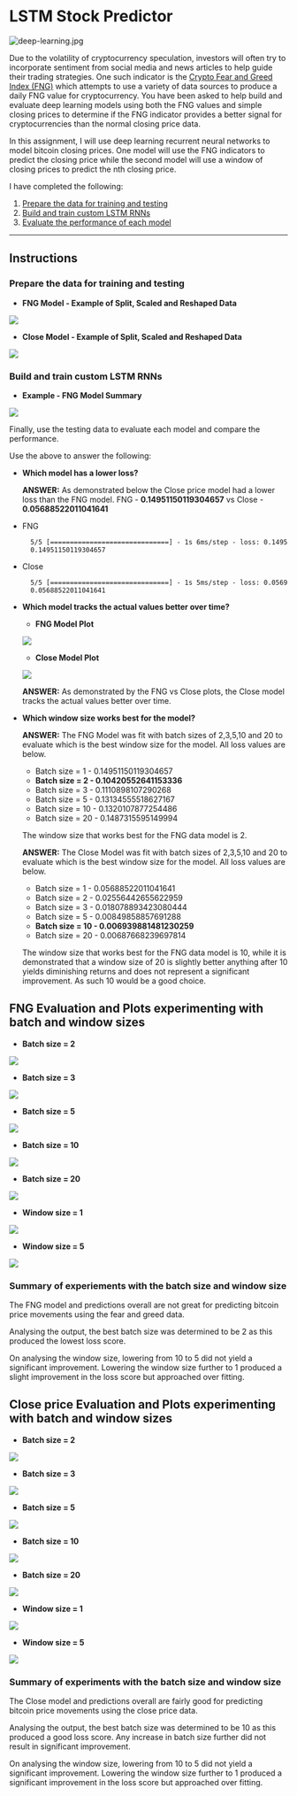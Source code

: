 # LSTM Stock Predictor

![deep-learning.jpg](Images/deep-learning.jpg)

Due to the volatility of cryptocurrency speculation, investors will often try to incorporate sentiment from social media and news articles to help guide their trading strategies. One such indicator is the [Crypto Fear and Greed Index (FNG)](https://alternative.me/crypto/fear-and-greed-index/) which attempts to use a variety of data sources to produce a daily FNG value for cryptocurrency. You have been asked to help build and evaluate deep learning models using both the FNG values and simple closing prices to determine if the FNG indicator provides a better signal for cryptocurrencies than the normal closing price data.

In this assignment, I will use deep learning recurrent neural networks to model bitcoin closing prices. One model will use the FNG indicators to predict the closing price while the second model will use a window of closing prices to predict the nth closing price.

I have completed the following:

1. [Prepare the data for training and testing](#prepare-the-data-for-training-and-testing)
2. [Build and train custom LSTM RNNs](#build-and-train-custom-lstm-rnns)
3. [Evaluate the performance of each model](#evaluate-the-performance-of-each-model)

- - -


## Instructions

### Prepare the data for training and testing

- **FNG Model  - Example of Split, Scaled and Reshaped Data**

![](https://github.com/apfreeman/Unit-14-LSTM-Stock-Predictor/blob/main/Images/Prepared_X_fng.PNG?raw=true)

- **Close Model  - Example of Split, Scaled and Reshaped Data**

![](https://github.com/apfreeman/Unit-14-LSTM-Stock-Predictor/blob/main/Images/Prepared_X_close.PNG?raw=true)


### Build and train custom LSTM RNNs

- **Example - FNG Model Summary**

![](https://github.com/apfreeman/Unit-14-LSTM-Stock-Predictor/blob/main/Images/model_sum_fng.PNG?raw=true)


Finally, use the testing data to evaluate each model and compare the performance.

Use the above to answer the following:

- **Which model has a lower loss?**

    **ANSWER:** As demonstrated below the Close price model had a lower loss than the FNG model. FNG - **0.14951150119304657** vs Close - **0.05688522011041641**

- FNG

        5/5 [==============================] - 1s 6ms/step - loss: 0.1495
        0.14951150119304657

- Close

        5/5 [==============================] - 1s 5ms/step - loss: 0.0569
        0.05688522011041641



- **Which model tracks the actual values better over time?**

    - **FNG Model Plot**

    ![](https://github.com/apfreeman/Unit-14-LSTM-Stock-Predictor/blob/main/Images/plot_fng.PNG?raw=true)

    - **Close Model Plot**

    ![](https://github.com/apfreeman/Unit-14-LSTM-Stock-Predictor/blob/main/Images/plot_close.PNG?raw=true)

    **ANSWER:** As demonstrated by the FNG vs Close plots, the Close model tracks the actual values better over time. 

- **Which window size works best for the model?**

    **ANSWER:** The FNG Model was fit with batch sizes of 2,3,5,10 and 20 to evaluate which is the best window size for the model. All loss values are below.   
    - Batch size = 1  - 0.14951150119304657
    - **Batch size = 2  - 0.10420552641153336** 
    - Batch size = 3  - 0.1110898107290268 
    - Batch size = 5  - 0.13134555518627167 
    - Batch size = 10  - 0.1320107877254486
    - Batch size = 20  - 0.1487315595149994 

    The window size that works best for the FNG data model is 2.

    **ANSWER:** The Close Model was fit with batch sizes of 2,3,5,10 and 20 to evaluate which is the best window size for the model. All loss values are below.   
    - Batch size = 1  - 0.05688522011041641
    - Batch size = 2  - 0.02556442655622959 
    - Batch size = 3  - 0.018078893423080444 
    - Batch size = 5  - 0.00849858857691288 
    - **Batch size = 10  - 0.006939881481230259**
    - Batch size = 20  - 0.00687668239697814 

    The window size that works best for the FNG data model is 10, while it is demonstrated that a window size of 20 is slightly better anything after 10 yields diminishing returns and does not represent a significant improvement. As such 10 would be a good choice.

## FNG Evaluation and Plots experimenting with batch and window sizes

- **Batch size = 2**

![](https://github.com/apfreeman/Unit-14-LSTM-Stock-Predictor/blob/main/Images/plot_fng_batchsize_2.PNG?raw=true)

- **Batch size = 3**

![](https://github.com/apfreeman/Unit-14-LSTM-Stock-Predictor/blob/main/Images/plot_fng_batchsize_3.PNG?raw=true)

- **Batch size = 5**

![](https://github.com/apfreeman/Unit-14-LSTM-Stock-Predictor/blob/main/Images/plot_fng_batchsize_5.PNG?raw=true)

- **Batch size = 10**

![](https://github.com/apfreeman/Unit-14-LSTM-Stock-Predictor/blob/main/Images/plot_fng_batchsize_10.PNG?raw=true)

- **Batch size = 20**

![](https://github.com/apfreeman/Unit-14-LSTM-Stock-Predictor/blob/main/Images/plot_fng_batchsize_20.PNG?raw=true)

- **Window size = 1**

![](https://github.com/apfreeman/Unit-14-LSTM-Stock-Predictor/blob/main/Images/plot_fng_windowsize_1.PNG?raw=true)

- **Window size = 5**

![](https://github.com/apfreeman/Unit-14-LSTM-Stock-Predictor/blob/main/Images/plot_fng_windowsize_5.PNG?raw=true)

### Summary of experiements with the batch size and window size

The FNG model and predictions overall are not great for predicting bitcoin price movements using the fear and greed data. 

Analysing the output, the best batch size was determined to be 2 as this produced the lowest loss score. 

On analysing the window size, lowering from 10 to 5 did not yield a significant improvement. Lowering the window size further to 1 produced a slight improvement in the loss score but approached over fitting.  


## Close price Evaluation and Plots experimenting with batch and window sizes

- **Batch size = 2**

![](https://github.com/apfreeman/Unit-14-LSTM-Stock-Predictor/blob/main/Images/plot_close_batchsize_2.PNG?raw=true)

- **Batch size = 3**

![](https://github.com/apfreeman/Unit-14-LSTM-Stock-Predictor/blob/main/Images/plot_close_batchsize_3.PNG?raw=true)

- **Batch size = 5**

![](https://github.com/apfreeman/Unit-14-LSTM-Stock-Predictor/blob/main/Images/plot_close_batchsize_5.PNG?raw=true)

- **Batch size = 10**

![](https://github.com/apfreeman/Unit-14-LSTM-Stock-Predictor/blob/main/Images/plot_close_batchsize_10.PNG?raw=true)

- **Batch size = 20**

![](https://github.com/apfreeman/Unit-14-LSTM-Stock-Predictor/blob/main/Images/plot_close_batchsize_20.PNG?raw=true)

- **Window size = 1**

![](https://github.com/apfreeman/Unit-14-LSTM-Stock-Predictor/blob/main/Images/plot_close_windowsize_1.PNG?raw=true)

- **Window size = 5**

![](https://github.com/apfreeman/Unit-14-LSTM-Stock-Predictor/blob/main/Images/plot_close_windowsize_5.PNG?raw=true)

### Summary of experiments with the batch size and window size

The Close model and predictions overall are fairly good for predicting bitcoin price movements using the close price data. 

Analysing the output, the best batch size was determined to be 10 as this produced a good loss score. Any increase in batch size further did not result in significant improvement. 

On analysing the window size, lowering from 10 to 5 did not yield a significant improvement. Lowering the window size further to 1 produced a significant improvement in the loss score but approached over fitting.  